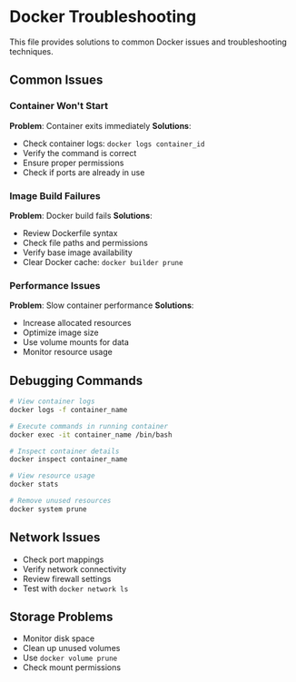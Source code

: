# Docker Troubleshooting

This file provides solutions to common Docker issues and troubleshooting techniques.

## Common Issues

### Container Won't Start

**Problem**: Container exits immediately
**Solutions**:
- Check container logs: `docker logs container_id`
- Verify the command is correct
- Ensure proper permissions
- Check if ports are already in use

### Image Build Failures

**Problem**: Docker build fails
**Solutions**:
- Review Dockerfile syntax
- Check file paths and permissions
- Verify base image availability
- Clear Docker cache: `docker builder prune`

### Performance Issues

**Problem**: Slow container performance
**Solutions**:
- Increase allocated resources
- Optimize image size
- Use volume mounts for data
- Monitor resource usage

## Debugging Commands

```bash
# View container logs
docker logs -f container_name

# Execute commands in running container
docker exec -it container_name /bin/bash

# Inspect container details
docker inspect container_name

# View resource usage
docker stats

# Remove unused resources
docker system prune
```

## Network Issues

- Check port mappings
- Verify network connectivity
- Review firewall settings
- Test with `docker network ls`

## Storage Problems

- Monitor disk space
- Clean up unused volumes
- Use `docker volume prune`
- Check mount permissions